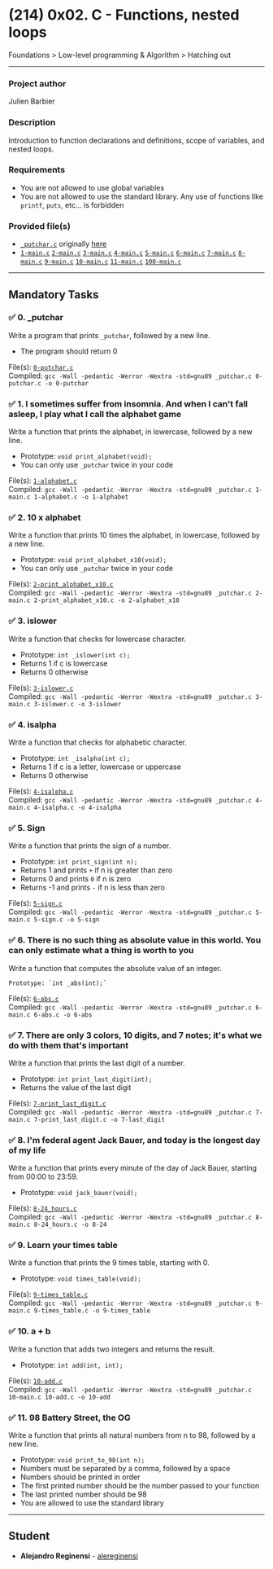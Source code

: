 # (214) 0x02. C - Functions, nested loops
Foundations > Low-level programming & Algorithm > Hatching out

---

### Project author
Julien Barbier

### Description
Introduction to function declarations and definitions, scope of variables, and nested loops.

### Requirements
* You are not allowed to use global variables
* You are not allowed to use the standard library. Any use of functions like `printf`, `puts`, etc… is forbidden

### Provided file(s)
* [`_putchar.c`](./_putchar.c) originally [here](https://github.com/holbertonschool/_putchar.c/blob/master/_putchar.c)
* [`1-main.c`](./tests/1-main.c) [`2-main.c`](./tests/2-main.c) [`3-main.c`](./tests/3-main.c) [`4-main.c`](./tests/4-main.c) [`5-main.c`](./tests/5-main.c) [`6-main.c`](./tests/6-main.c) [`7-main.c`](./tests/7-main.c) [`8-main.c`](./tests/8-main.c) [`9-main.c`](./tests/9-main.c) [`10-main.c`](./tests/10-main.c) [`11-main.c`](./tests/11-main.c) [`100-main.c`](./tests/100-main.c)

---

## Mandatory Tasks

### :white_check_mark: 0. _putchar
Write a program that prints `_putchar`, followed by a new line.

* The program should return 0

File(s): [`0-putchar.c`](./0-putchar.c)\
Compiled: `gcc -Wall -pedantic -Werror -Wextra -std=gnu89 _putchar.c 0-putchar.c -o 0-putchar`

### :white_check_mark: 1. I sometimes suffer from insomnia. And when I can't fall asleep, I play what I call the alphabet game
Write a function that prints the alphabet, in lowercase, followed by a new line.

* Prototype: `void print_alphabet(void);`
* You can only use `_putchar` twice in your code

File(s): [`1-alphabet.c`](./1-alphabet.c)\
Compiled: `gcc -Wall -pedantic -Werror -Wextra -std=gnu89 _putchar.c 1-main.c 1-alphabet.c -o 1-alphabet`

### :white_check_mark: 2. 10 x alphabet
Write a function that prints 10 times the alphabet, in lowercase, followed by a new line.

* Prototype: `void print_alphabet_x10(void);`
* You can only use `_putchar` twice in your code

File(s): [`2-print_alphabet_x10.c`](./2-print_alphabet_x10.c)\
Compiled: `gcc -Wall -pedantic -Werror -Wextra -std=gnu89 _putchar.c 2-main.c 2-print_alphabet_x10.c -o 2-alphabet_x10`

### :white_check_mark: 3. islower
Write a function that checks for lowercase character.

* Prototype: `int _islower(int c);`
* Returns 1 if c is lowercase
* Returns 0 otherwise

File(s): [`3-islower.c`](./3-islower.c)\
Compiled: `gcc -Wall -pedantic -Werror -Wextra -std=gnu89 _putchar.c 3-main.c 3-islower.c -o 3-islower`

### :white_check_mark: 4. isalpha
Write a function that checks for alphabetic character.

* Prototype: `int _isalpha(int c);`
* Returns 1 if c is a letter, lowercase or uppercase
* Returns 0 otherwise

File(s): [`4-isalpha.c`](./4-isalpha.c)\
Compiled: `gcc -Wall -pedantic -Werror -Wextra -std=gnu89 _putchar.c 4-main.c 4-isalpha.c -o 4-isalpha`

### :white_check_mark: 5. Sign
Write a function that prints the sign of a number.

* Prototype: `int print_sign(int n);`
* Returns 1 and prints `+` if n is greater than zero
* Returns 0 and prints `0` if n is zero
* Returns -1 and prints `-` if n is less than zero

File(s): [`5-sign.c`](./5-sign.c)\
Compiled: `gcc -Wall -pedantic -Werror -Wextra -std=gnu89 _putchar.c 5-main.c 5-sign.c -o 5-sign`

### :white_check_mark: 6. There is no such thing as absolute value in this world. You can only estimate what a thing is worth to you
Write a function that computes the absolute value of an integer.

    Prototype: `int _abs(int);`

File(s): [`6-abs.c`](./6-abs.c)\
Compiled: `gcc -Wall -pedantic -Werror -Wextra -std=gnu89 _putchar.c 6-main.c 6-abs.c -o 6-abs`

### :white_check_mark: 7. There are only 3 colors, 10 digits, and 7 notes; it's what we do with them that's important
Write a function that prints the last digit of a number.

* Prototype: `int print_last_digit(int);`
* Returns the value of the last digit

File(s): [`7-print_last_digit.c`](./7-print_last_digit.c)\
Compiled: `gcc -Wall -pedantic -Werror -Wextra -std=gnu89 _putchar.c 7-main.c 7-print_last_digit.c -o 7-last_digit`

### :white_check_mark: 8. I'm federal agent Jack Bauer, and today is the longest day of my life
Write a function that prints every minute of the day of Jack Bauer, starting from 00:00 to 23:59.

* Prototype: `void jack_bauer(void);`

File(s): [`8-24_hours.c`](./8-24_hours.c)\
Compiled: `gcc -Wall -pedantic -Werror -Wextra -std=gnu89 _putchar.c 8-main.c 8-24_hours.c -o 8-24`

### :white_check_mark: 9. Learn your times table
Write a function that prints the 9 times table, starting with 0.

* Prototype: `void times_table(void);`

File(s): [`9-times_table.c`](./9-times_table.c)\
Compiled: `gcc -Wall -pedantic -Werror -Wextra -std=gnu89 _putchar.c 9-main.c 9-times_table.c -o 9-times_table`

### :white_check_mark: 10. a + b
Write a function that adds two integers and returns the result.

* Prototype: `int add(int, int);`

File(s): [`10-add.c`](./10-add.c)\
Compiled: `gcc -Wall -pedantic -Werror -Wextra -std=gnu89 _putchar.c 10-main.c 10-add.c -o 10-add`

### :white_check_mark: 11. 98 Battery Street, the OG
Write a function that prints all natural numbers from n to 98, followed by a new line.

* Prototype: `void print_to_98(int n);`
* Numbers must be separated by a comma, followed by a space
* Numbers should be printed in order
* The first printed number should be the number passed to your function
* The last printed number should be 98
* You are allowed to use the standard library
---

## Student
* **Alejandro Reginensi** - [alereginensi](github.com/alereginensi)
